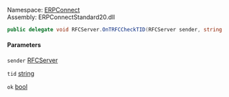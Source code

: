 
Namespace: [ERPConnect](index.md)  
Assembly: ERPConnectStandard20.dll  

```csharp
public delegate void RFCServer.OnTRFCCheckTID(RFCServer sender, string tid, ref bool ok)
```

#### Parameters

`sender` [RFCServer](ERPConnect.RFCServer.md)

`tid` [string](https://learn.microsoft.com/dotnet/api/system.string)

`ok` [bool](https://learn.microsoft.com/dotnet/api/system.boolean)

